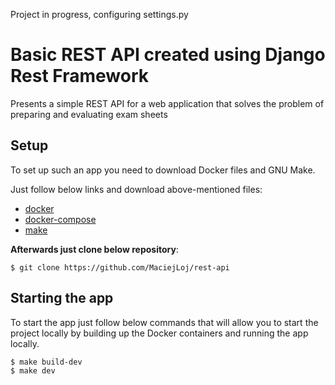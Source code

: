 Project in progress, configuring settings.py

# Basic REST API created using Django Rest Framework
Presents a simple REST API for a web application that solves the problem of preparing and evaluating exam sheets

## Setup
To set up such an app you need to download Docker files and GNU Make.

Just follow below links and download above-mentioned files:

* [docker](https://docs.docker.com/install/)
* [docker-compose](https://docs.docker.com/compose/install/)
* [make](https://www.gnu.org/software/make/)

**Afterwards just clone below repository**:
```
$ git clone https://github.com/MaciejLoj/rest-api
```


## Starting the app

To start the app just follow below commands that will allow you to start the project locally by building up the Docker containers and running the app locally. 

```
$ make build-dev
$ make dev
